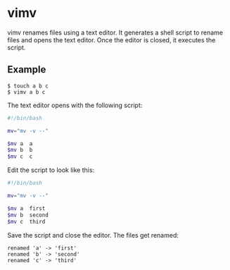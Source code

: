 vimv
====

vimv renames files using a text editor.
It generates a shell script to rename files and opens the text editor.
Once the editor is closed, it executes the script.

Example
-------


    $ touch a b c
    $ vimv a b c

The text editor opens with the following script:

`````sh
#!/bin/bash

mv="mv -v --"

$mv a  a
$mv b  b
$mv c  c
`````

Edit the script to look like this:

`````sh
#!/bin/bash

mv="mv -v --"

$mv a  first
$mv b  second
$mv c  third
`````

Save the script and close the editor. The files get renamed:

`````
renamed 'a' -> 'first'
renamed 'b' -> 'second'
renamed 'c' -> 'third'
`````

